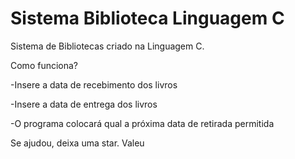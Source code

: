# Sistema Biblioteca Linguagem C

Sistema de Bibliotecas criado na Linguagem C.

Como funciona?

-Insere a data de recebimento dos livros

-Insere a data de entrega dos livros

-O programa colocará qual a próxima data de retirada permitida
  
  
Se ajudou, deixa uma star. Valeu
